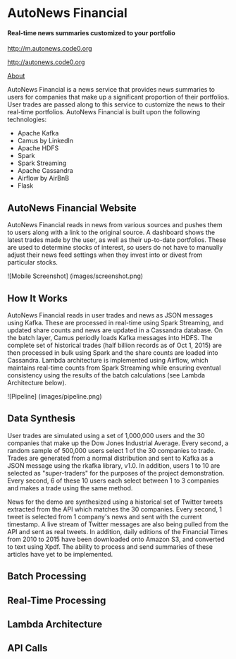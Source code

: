 # AutoNews Financial
#### Real-time news summaries customized to your portfolio

http://m.autonews.code0.org

http://autonews.code0.org

[About](http://autonews.code0.org/slides)

AutoNews Financial is a news service that provides news summaries to users for companies that make up a significant proportion of their portfolios. User trades are passed along to this service to customize the news to their real-time portfolios. AutoNews Financial is built upon the following technologies:

- Apache Kafka
- Camus by LinkedIn
- Apache HDFS
- Spark
- Spark Streaming
- Apache Cassandra
- Airflow by AirBnB
- Flask

## AutoNews Financial Website

AutoNews Financial reads in news from various sources and pushes them to users along with a link to the original source. A dashboard shows the latest trades made by the user, as well as their up-to-date portfolios. These are used to determine stocks of interest, so users do not have to manually adjust their news feed settings when they invest into or divest from particular stocks.

![Mobile Screenshot] (images/screenshot.png)

## How It Works

AutoNews Financial reads in user trades and news as JSON messages using Kafka. These are processed in real-time using Spark Streaming, and updated share counts and news are updated in a Cassandra database. On the batch layer, Camus periodly loads Kafka messages into HDFS. The complete set of historical trades (half billion records as of Oct 1, 2015) are then processed in bulk using Spark and the share counts are loaded into Cassandra. Lambda architecture is implemented using Airflow, which maintains real-time counts from Spark Streaming while ensuring eventual consistency using the results of the batch calculations (see Lambda Architecture below).

![Pipeline] (images/pipeline.png)

## Data Synthesis

User trades are simulated using a set of 1,000,000 users and the 30 companies that make up the Dow Jones Industrial Average. Every second, a random sample of 500,000 users select 1 of the 30 companies to trade. Trades are generated from a normal distribution and sent to Kafka as a JSON message using the rkafka library, v1.0. In addition, users 1 to 10 are selected as "super-traders" for the purposes of the project demonstration. Every second, 6 of these 10 users each select between 1 to 3 companies and makes a trade using the same method.

News for the demo are synthesized using a historical set of Twitter tweets extracted from the API which matches the 30 companies. Every second, 1 tweet is selected from 1 company's news and sent with the current timestamp. A live stream of Twitter messages are also being pulled from the API and sent as real tweets. In addition, daily editions of the Financial Times from 2010 to 2015 have been downloaded onto Amazon S3, and converted to text using Xpdf. The ability to process and send summaries of these articles have yet to be implemented.

## Batch Processing

## Real-Time Processing

## Lambda Architecture

## API Calls

